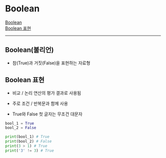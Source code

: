 # Boolean

[Boolean](#boolean불리언)   
[Boolean 표현](#boolean-표현)   

---

## Boolean(불리언)
- 참(True)과 거짓(False)을 표현하는 자료형

## Boolean 표현
- 비교 / 논리 연산의 평가 결과로 사용됨

- 주로 조건 / 반복문과 함께 사용

- True와 False 첫 글자는 무조건 대문자

```python
bool_1 = True
bool_2 = False

print(bool_1) # True
print(bool_2) # False
print(3 > 1) # True
print('3' != 3) # True
```